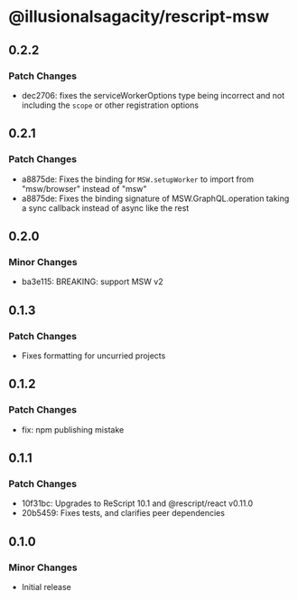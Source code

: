 # @illusionalsagacity/rescript-msw

## 0.2.2

### Patch Changes

- dec2706: fixes the serviceWorkerOptions type being incorrect and not including the `scope` or other registration options

## 0.2.1

### Patch Changes

- a8875de: Fixes the binding for `MSW.setupWorker` to import from "msw/browser" instead of "msw"
- a8875de: Fixes the binding signature of MSW.GraphQL.operation taking a sync callback instead of async like the rest

## 0.2.0

### Minor Changes

- ba3e115: BREAKING: support MSW v2

## 0.1.3

### Patch Changes

- Fixes formatting for uncurried projects

## 0.1.2

### Patch Changes

- fix: npm publishing mistake

## 0.1.1

### Patch Changes

- 10f31bc: Upgrades to ReScript 10.1 and @rescript/react v0.11.0
- 20b5459: Fixes tests, and clarifies peer dependencies

## 0.1.0

### Minor Changes

- Initial release
